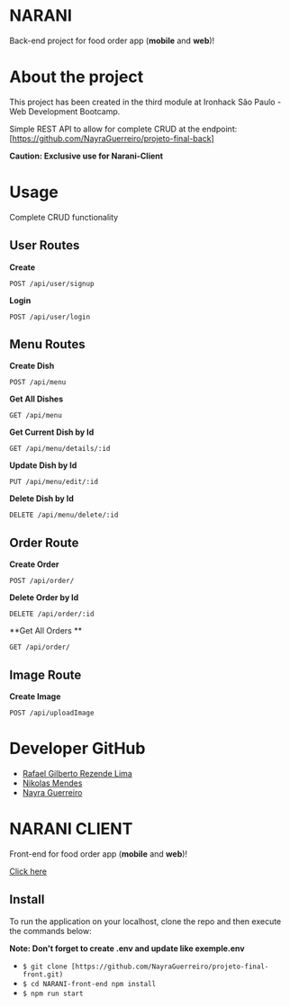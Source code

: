# NARANI

Back-end project for food order app (**mobile** and **web**)!

# About the project

This project has been created in the third module at Ironhack São Paulo - Web Development Bootcamp.

Simple REST API to allow for complete CRUD at the endpoint: [https://github.com/NayraGuerreiro/projeto-final-back]

**Caution: Exclusive use for Narani-Client**

# Usage

Complete CRUD functionality

## User Routes

**Create**

```
POST /api/user/signup

```

**Login**

```
POST /api/user/login

```

## Menu Routes

**Create Dish**

```
POST /api/menu

```

**Get All Dishes**

```
GET /api/menu

```

**Get Current Dish by Id**

```
GET /api/menu/details/:id

```

**Update Dish by Id**

```
PUT /api/menu/edit/:id

```

**Delete Dish by Id**

```
DELETE /api/menu/delete/:id

```

## Order Route

**Create Order**

```
POST /api/order/
```

**Delete Order by Id**

```
DELETE /api/order/:id

```

**Get All Orders **

```
GET /api/order/

```

## Image Route

**Create Image**

```
POST /api/uploadImage

```

# Developer GitHub

- [Rafael Gilberto Rezende Lima](https://github.com/RafaelGilberto)
- [Nikolas Mendes](https://github.com/nikolasMendes)
- [Nayra Guerreiro](https://github.com/NayraGuerreiro)

# NARANI CLIENT

Front-end for food order app (**mobile** and **web**)!

[Click here](https://projeto-narani.netlify.app/)

## Install

To run the application on your localhost, clone the repo and then execute the commands below:

**Note: Don't forget to create .env and update like exemple.env**

- `$ git clone [https://github.com/NayraGuerreiro/projeto-final-front.git)`
- `$ cd NARANI-front-end npm install`
- `$ npm run start`
